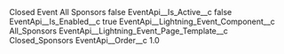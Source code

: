 <?xml version="1.0" encoding="UTF-8"?>
<CustomMetadata xmlns="http://soap.sforce.com/2006/04/metadata" xmlns:xsi="http://www.w3.org/2001/XMLSchema-instance" xmlns:xsd="http://www.w3.org/2001/XMLSchema">
    <label>Closed Event All Sponsors</label>
    <protected>false</protected>
    <values>
        <field>EventApi__Is_Active__c</field>
        <value xsi:type="xsd:boolean">false</value>
    </values>
    <values>
        <field>EventApi__Is_Enabled__c</field>
        <value xsi:type="xsd:boolean">true</value>
    </values>
    <values>
        <field>EventApi__Lightning_Event_Component__c</field>
        <value xsi:type="xsd:string">All_Sponsors</value>
    </values>
    <values>
        <field>EventApi__Lightning_Event_Page_Template__c</field>
        <value xsi:type="xsd:string">Closed_Sponsors</value>
    </values>
    <values>
        <field>EventApi__Order__c</field>
        <value xsi:type="xsd:double">1.0</value>
    </values>
</CustomMetadata>
